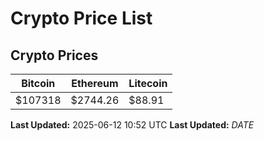 # Crypto Price List

## Crypto Prices
| Bitcoin | Ethereum | Litecoin |
| ------- | -------- | -------- |
| $107318 | $2744.26 | $88.91 |
**Last Updated:** 2025-06-12 10:52 UTC
**Last Updated:** $DATE$
